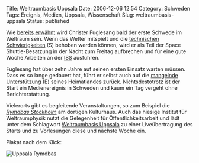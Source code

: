 Title: Weltraumbasis Uppsala
Date: 2006-12-06 12:54
Category: Schweden
Tags: Ereignis, Medien, Uppsala, Wissenschaft
Slug: weltraumbasis-uppsala
Status: published

Wie [bereits
erwähnt](http://www.fiket.de/2006/11/11/erster-schwede-im-weltraum/)
wird Christer Fuglesang bald der erste Schwede im Weltraum sein. Wenn
das Wetter mitspielt und die [technischen
Schwierigkeiten](http://www.sr.se/Ekot/artikel.asp?artikel=1075932) (S)
behoben werden können, wird er als Teil der Space Shuttle-Besatzung in
der Nacht zum Freitag aufbrechen und für eine gute Woche Arbeiten an der
[ISS](http://de.wikipedia.org/wiki/Internationale_Raumstation)
ausführen.

Fuglesang hat über zehn Jahre auf seinen ersten Einsatz warten müssen.
Dass es so lange gedauert hat, führt er selbst auch auf die [mangelnde
Unterstützung](http://www.thelocal.se/5563/20061120/) (E) seines
Heimatlandes zurück. Nichtsdestotrotz ist der Start ein Medienereignis
in Schweden und kaum ein Tag vergeht ohne Berichterstattung.

Vielerorts gibt es begleitende Veranstaltungen, so zum Beispiel die
[*Rymdbas Stockholm*](http://www.rymdbas.se/) am dortigen Kulturhaus.
Auch das hiesige Institut für Weltraumphysik nutzt die Gelegenheit für
Öffentlichkeitsarbeit und lädt unter dem Schlagwort [Weltraumbasis
Uppsala](http://www.irfu.se/news_dir/Rymdbas_Uppsala.htm) zu einer
Liveübertragung des Starts und zu Vorlesungen diese und nächste Woche
ein.

Plakat nach dem Klick: <!--more-->

![Uppsala
Rymdbas](/pic/uppsalarymdbas.jpg "Uppsala Rymdbas")

